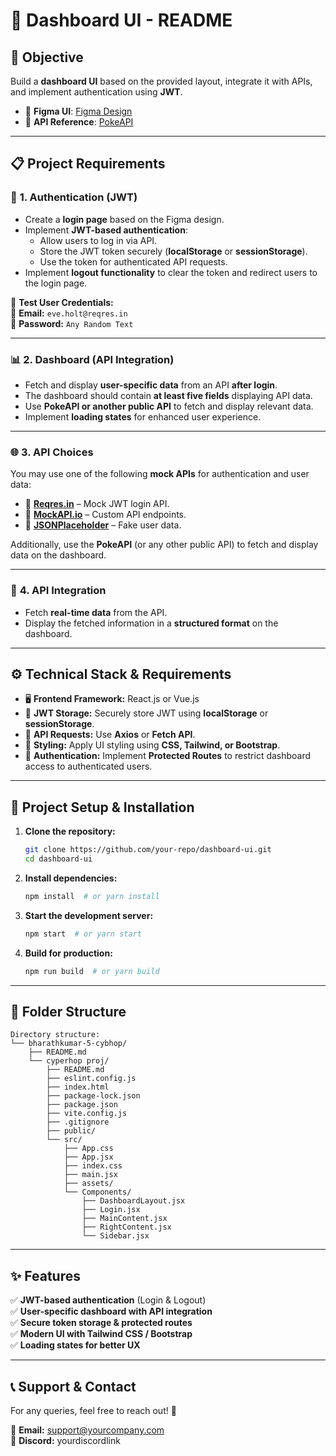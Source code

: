 # 📌 **Dashboard UI - README**

## 🎯 **Objective**

Build a **dashboard UI** based on the provided layout, integrate it with APIs, and implement authentication using **JWT**.

- 🎨 **Figma UI**: [Figma Design](https://www.figma.com/design/amcHdHI8piC0CDP5nIj1Cn/DESIGN-3?node-id=0-1&m=dev&t=sLlrI314z007vIQz-1)
- 🔗 **API Reference**: [PokeAPI](https://pokeapi.co/)

---

## 📋 **Project Requirements**

### 🔑 **1. Authentication (JWT)**

- Create a **login page** based on the Figma design.
- Implement **JWT-based authentication**:
  - Allow users to log in via API.
  - Store the JWT token securely (**localStorage** or **sessionStorage**).
  - Use the token for authenticated API requests.
- Implement **logout functionality** to clear the token and redirect users to the login page.

🔹 **Test User Credentials:**  
📧 **Email:** `eve.holt@reqres.in`  
🔑 **Password:** `Any Random Text`

---

### 📊 **2. Dashboard (API Integration)**

- Fetch and display **user-specific data** from an API **after login**.
- The dashboard should contain **at least five fields** displaying API data.
- Use **PokeAPI or another public API** to fetch and display relevant data.
- Implement **loading states** for enhanced user experience.

---

### 🌐 **3. API Choices**

You may use one of the following **mock APIs** for authentication and user data:

- 🔹 [**Reqres.in**](https://reqres.in/) – Mock JWT login API.
- 🔹 [**MockAPI.io**](https://mockapi.io/) – Custom API endpoints.
- 🔹 [**JSONPlaceholder**](https://jsonplaceholder.typicode.com/) – Fake user data.

Additionally, use the **PokeAPI** (or any other public API) to fetch and display data on the dashboard.

---

### 🔄 **4. API Integration**

- Fetch **real-time data** from the API.
- Display the fetched information in a **structured format** on the dashboard.

---

## ⚙️ **Technical Stack & Requirements**

- 🖥 **Frontend Framework:** React.js or Vue.js
- 🔑 **JWT Storage:** Securely store JWT using **localStorage** or **sessionStorage**.
- 🔗 **API Requests:** Use **Axios** or **Fetch API**.
- 🎨 **Styling:** Apply UI styling using **CSS, Tailwind, or Bootstrap**.
- 🔐 **Authentication:** Implement **Protected Routes** to restrict dashboard access to authenticated users.

---

## 🚀 **Project Setup & Installation**

1. **Clone the repository:**
   ```bash
   git clone https://github.com/your-repo/dashboard-ui.git
   cd dashboard-ui
   ```

2. **Install dependencies:**
   ```bash
   npm install  # or yarn install
   ```

3. **Start the development server:**
   ```bash
   npm start  # or yarn start
   ```

4. **Build for production:**
   ```bash
   npm run build  # or yarn build
   ```

---

## 📌 **Folder Structure**

```
Directory structure:
└── bharathkumar-5-cybhop/
    ├── README.md
    └── cyperhop proj/
        ├── README.md
        ├── eslint.config.js
        ├── index.html
        ├── package-lock.json
        ├── package.json
        ├── vite.config.js
        ├── .gitignore
        ├── public/
        └── src/
            ├── App.css
            ├── App.jsx
            ├── index.css
            ├── main.jsx
            ├── assets/
            └── Components/
                ├── DashboardLayout.jsx
                ├── Login.jsx
                ├── MainContent.jsx
                ├── RightContent.jsx
                └── Sidebar.jsx

```

---

## ✨ **Features**

✅ **JWT-based authentication** (Login & Logout)  
✅ **User-specific dashboard with API integration**  
✅ **Secure token storage & protected routes**  
✅ **Modern UI with Tailwind CSS / Bootstrap**  
✅ **Loading states for better UX**  

---

## 📞 **Support & Contact**

For any queries, feel free to reach out! 🚀

📧 **Email:** support@yourcompany.com  
💬 **Discord:** yourdiscordlink  
